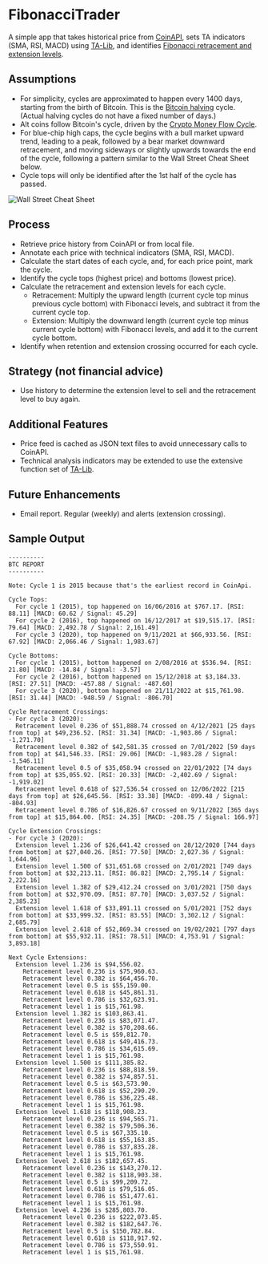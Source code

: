# FibonacciTrader

A simple app that takes historical price from [CoinAPI](https://docs.coinapi.io/), sets TA indicators (SMA, RSI, MACD) using [TA-Lib](https://ta-lib.org/), and identifies [Fibonacci retracement and extension levels](https://www.investopedia.com/terms/f/fibonacciextensions.asp).

## Assumptions

- For simplicity, cycles are approximated to happen every 1400 days, starting from the birth of Bitcoin. This is the [Bitcoin halving](https://www.investopedia.com/bitcoin-halving-4843769) cycle. (Actual halving cycles do not have a fixed number of days.)
- Alt coins follow Bitcoin's cycle, driven by the [Crypto Money Flow Cycle](https://rektcapital.substack.com/p/crypto-money-flow-cycle).
- For blue-chip high caps, the cycle begins with a bull market upward trend, leading to a peak, followed by a bear market downward retracement, and moving sideways or slightly upwards towards the end of the cycle, following a pattern similar to the Wall Street Cheat Sheet below.
- Cycle tops will only be identified after the 1st half of the cycle has passed.

![Wall Street Cheat Sheet](https://i.pinimg.com/736x/32/c7/39/32c739ad0296dcb687a34de1df8f9f03.jpg)

## Process

- Retrieve price history from CoinAPI or from local file.
- Annotate each price with technical indicators (SMA, RSI, MACD).
- Calculate the start dates of each cycle, and, for each price point, mark the cycle.
- Identify the cycle tops (highest price) and bottoms (lowest price).
- Calculate the retracement and extension levels for each cycle.
  - Retracement: Multiply the upward length (current cycle top minus previous cycle bottom) with Fibonacci levels, and subtract it from the current cycle top.
  - Extension: Multiply the downward length (current cycle top minus current cycle bottom) with Fibonacci levels, and add it to the current cycle bottom.
- Identify when retention and extension crossing occurred for each cycle.

## Strategy (not financial advice)

- Use history to determine the extension level to sell and the retracement level to buy again.

## Additional Features

- Price feed is cached as JSON text files to avoid unnecessary calls to CoinAPI.
- Technical analysis indicators may be extended to use the extensive function set of [TA-Lib](https://ta-lib.org/).

## Future Enhancements

- Email report. Regular (weekly) and alerts (extension crossing).

## Sample Output

    ----------
    BTC REPORT
    ----------

    Note: Cycle 1 is 2015 because that's the earliest record in CoinApi.

    Cycle Tops:
      For cycle 1 (2015), top happened on 16/06/2016 at $767.17. [RSI: 88.11] [MACD: 60.62 / Signal: 45.29]
      For cycle 2 (2016), top happened on 16/12/2017 at $19,515.17. [RSI: 79.64] [MACD: 2,492.78 / Signal: 2,161.49]
      For cycle 3 (2020), top happened on 9/11/2021 at $66,933.56. [RSI: 67.92] [MACD: 2,066.46 / Signal: 1,983.67]

    Cycle Bottoms:
      For cycle 1 (2015), bottom happened on 2/08/2016 at $536.94. [RSI: 21.80] [MACD: -14.84 / Signal: -3.57]
      For cycle 2 (2016), bottom happened on 15/12/2018 at $3,184.33. [RSI: 27.51] [MACD: -457.88 / Signal: -487.60]
      For cycle 3 (2020), bottom happened on 21/11/2022 at $15,761.98. [RSI: 31.44] [MACD: -948.59 / Signal: -806.70]

    Cycle Retracement Crossings:
    - For cycle 3 (2020):
      Retracement level 0.236 of $51,888.74 crossed on 4/12/2021 [25 days from top] at $49,236.52. [RSI: 31.34] [MACD: -1,903.86 / Signal: -1,271.70]
      Retracement level 0.382 of $42,581.35 crossed on 7/01/2022 [59 days from top] at $41,546.33. [RSI: 29.06] [MACD: -1,983.28 / Signal: -1,546.11]
      Retracement level 0.5 of $35,058.94 crossed on 22/01/2022 [74 days from top] at $35,055.92. [RSI: 20.33] [MACD: -2,402.69 / Signal: -1,919.02]
      Retracement level 0.618 of $27,536.54 crossed on 12/06/2022 [215 days from top] at $26,645.56. [RSI: 33.38] [MACD: -899.48 / Signal: -804.93]
      Retracement level 0.786 of $16,826.67 crossed on 9/11/2022 [365 days from top] at $15,864.00. [RSI: 24.35] [MACD: -208.75 / Signal: 166.97]

    Cycle Extension Crossings:
    - For cycle 3 (2020):
      Extension level 1.236 of $26,641.42 crossed on 28/12/2020 [744 days from bottom] at $27,040.26. [RSI: 77.50] [MACD: 2,027.36 / Signal: 1,644.96]
      Extension level 1.500 of $31,651.68 crossed on 2/01/2021 [749 days from bottom] at $32,213.11. [RSI: 86.82] [MACD: 2,795.14 / Signal: 2,222.16]
      Extension level 1.382 of $29,412.24 crossed on 3/01/2021 [750 days from bottom] at $32,970.09. [RSI: 87.70] [MACD: 3,037.52 / Signal: 2,385.23]
      Extension level 1.618 of $33,891.11 crossed on 5/01/2021 [752 days from bottom] at $33,999.32. [RSI: 83.55] [MACD: 3,302.12 / Signal: 2,685.79]
      Extension level 2.618 of $52,869.34 crossed on 19/02/2021 [797 days from bottom] at $55,932.11. [RSI: 78.51] [MACD: 4,753.91 / Signal: 3,893.18]

    Next Cycle Extensions:
      Extension level 1.236 is $94,556.02.
        Retracement level 0.236 is $75,960.63.
        Retracement level 0.382 is $64,456.70.
        Retracement level 0.5 is $55,159.00.
        Retracement level 0.618 is $45,861.31.
        Retracement level 0.786 is $32,623.91.
        Retracement level 1 is $15,761.98.
      Extension level 1.382 is $103,863.41.
        Retracement level 0.236 is $83,071.47.
        Retracement level 0.382 is $70,208.66.
        Retracement level 0.5 is $59,812.70.
        Retracement level 0.618 is $49,416.73.
        Retracement level 0.786 is $34,615.69.
        Retracement level 1 is $15,761.98.
      Extension level 1.500 is $111,385.82.
        Retracement level 0.236 is $88,818.59.
        Retracement level 0.382 is $74,857.51.
        Retracement level 0.5 is $63,573.90.
        Retracement level 0.618 is $52,290.29.
        Retracement level 0.786 is $36,225.48.
        Retracement level 1 is $15,761.98.
      Extension level 1.618 is $118,908.23.
        Retracement level 0.236 is $94,565.71.
        Retracement level 0.382 is $79,506.36.
        Retracement level 0.5 is $67,335.10.
        Retracement level 0.618 is $55,163.85.
        Retracement level 0.786 is $37,835.28.
        Retracement level 1 is $15,761.98.
      Extension level 2.618 is $182,657.45.
        Retracement level 0.236 is $143,270.12.
        Retracement level 0.382 is $118,903.38.
        Retracement level 0.5 is $99,209.72.
        Retracement level 0.618 is $79,516.05.
        Retracement level 0.786 is $51,477.61.
        Retracement level 1 is $15,761.98.
      Extension level 4.236 is $285,803.70.
        Retracement level 0.236 is $222,073.85.
        Retracement level 0.382 is $182,647.76.
        Retracement level 0.5 is $150,782.84.
        Retracement level 0.618 is $118,917.92.
        Retracement level 0.786 is $73,550.91.
        Retracement level 1 is $15,761.98.
